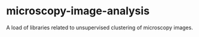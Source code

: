 # microscopy-image-analysis
A load of libraries related to unsupervised clustering of microscopy images.
